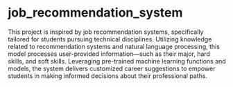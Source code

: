 # job_recommendation_system
This project is inspired by job recommendation systems, specifically tailored for students pursuing technical disciplines. Utilizing knowledge related to recommendation systems and natural language processing, this model processes user-provided information—such as their major, hard skills, and soft skills. Leveraging pre-trained machine learning functions and models, the system delivers customized career suggestions to empower students in making informed decisions about their professional paths.
